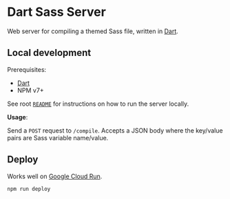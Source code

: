 # Dart Sass Server

Web server for compiling a themed Sass file, written in [Dart](https://dart.dev/).

## Local development

Prerequisites:

- [Dart](https://dart.dev/)
- NPM v7+

See root [`README`](../README.md) for instructions on how to run the server locally.

**Usage**:

Send a `POST` request to `/compile`. Accepts a JSON body where the key/value pairs are Sass variable name/value.

## Deploy

Works well on [Google Cloud Run](https://cloud.google.com/run).

```
npm run deploy
```
